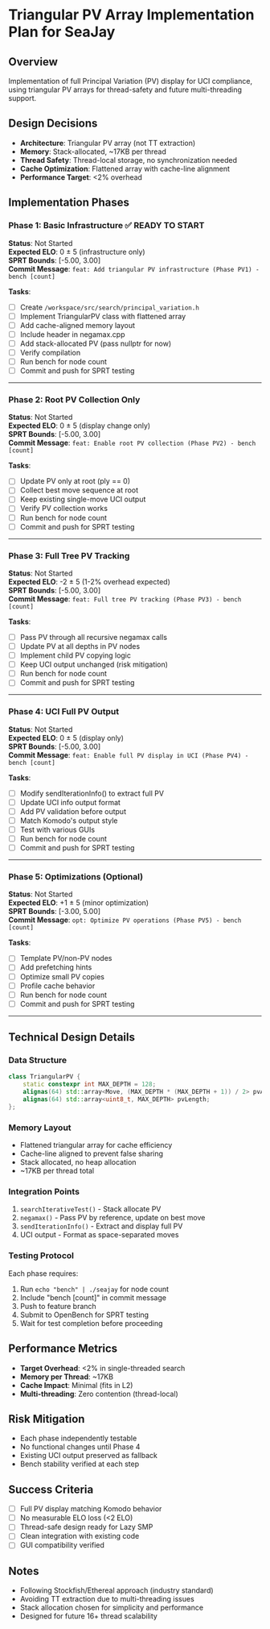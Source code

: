 # Triangular PV Array Implementation Plan for SeaJay

## Overview
Implementation of full Principal Variation (PV) display for UCI compliance, using triangular PV arrays for thread-safety and future multi-threading support.

## Design Decisions
- **Architecture**: Triangular PV array (not TT extraction)
- **Memory**: Stack-allocated, ~17KB per thread
- **Thread Safety**: Thread-local storage, no synchronization needed
- **Cache Optimization**: Flattened array with cache-line alignment
- **Performance Target**: <2% overhead

## Implementation Phases

### Phase 1: Basic Infrastructure ✅ READY TO START
**Status**: Not Started  
**Expected ELO**: 0 ± 5 (infrastructure only)  
**SPRT Bounds**: [-5.00, 3.00]  
**Commit Message**: `feat: Add triangular PV infrastructure (Phase PV1) - bench [count]`

**Tasks**:
- [ ] Create `/workspace/src/search/principal_variation.h`
- [ ] Implement TriangularPV class with flattened array
- [ ] Add cache-aligned memory layout
- [ ] Include header in negamax.cpp
- [ ] Add stack-allocated PV (pass nullptr for now)
- [ ] Verify compilation
- [ ] Run bench for node count
- [ ] Commit and push for SPRT testing

---

### Phase 2: Root PV Collection Only
**Status**: Not Started  
**Expected ELO**: 0 ± 5 (display change only)  
**SPRT Bounds**: [-5.00, 3.00]  
**Commit Message**: `feat: Enable root PV collection (Phase PV2) - bench [count]`

**Tasks**:
- [ ] Update PV only at root (ply == 0)
- [ ] Collect best move sequence at root
- [ ] Keep existing single-move UCI output
- [ ] Verify PV collection works
- [ ] Run bench for node count
- [ ] Commit and push for SPRT testing

---

### Phase 3: Full Tree PV Tracking
**Status**: Not Started  
**Expected ELO**: -2 ± 5 (1-2% overhead expected)  
**SPRT Bounds**: [-5.00, 3.00]  
**Commit Message**: `feat: Full tree PV tracking (Phase PV3) - bench [count]`

**Tasks**:
- [ ] Pass PV through all recursive negamax calls
- [ ] Update PV at all depths in PV nodes
- [ ] Implement child PV copying logic
- [ ] Keep UCI output unchanged (risk mitigation)
- [ ] Run bench for node count
- [ ] Commit and push for SPRT testing

---

### Phase 4: UCI Full PV Output
**Status**: Not Started  
**Expected ELO**: 0 ± 5 (display only)  
**SPRT Bounds**: [-5.00, 3.00]  
**Commit Message**: `feat: Enable full PV display in UCI (Phase PV4) - bench [count]`

**Tasks**:
- [ ] Modify sendIterationInfo() to extract full PV
- [ ] Update UCI info output format
- [ ] Add PV validation before output
- [ ] Match Komodo's output style
- [ ] Test with various GUIs
- [ ] Run bench for node count
- [ ] Commit and push for SPRT testing

---

### Phase 5: Optimizations (Optional)
**Status**: Not Started  
**Expected ELO**: +1 ± 5 (minor optimization)  
**SPRT Bounds**: [-3.00, 5.00]  
**Commit Message**: `opt: Optimize PV operations (Phase PV5) - bench [count]`

**Tasks**:
- [ ] Template PV/non-PV nodes
- [ ] Add prefetching hints
- [ ] Optimize small PV copies
- [ ] Profile cache behavior
- [ ] Run bench for node count
- [ ] Commit and push for SPRT testing

---

## Technical Design Details

### Data Structure
```cpp
class TriangularPV {
    static constexpr int MAX_DEPTH = 128;
    alignas(64) std::array<Move, (MAX_DEPTH * (MAX_DEPTH + 1)) / 2> pvArray;
    alignas(64) std::array<uint8_t, MAX_DEPTH> pvLength;
};
```

### Memory Layout
- Flattened triangular array for cache efficiency
- Cache-line aligned to prevent false sharing
- Stack allocated, no heap allocation
- ~17KB per thread total

### Integration Points
1. `searchIterativeTest()` - Stack allocate PV
2. `negamax()` - Pass PV by reference, update on best move
3. `sendIterationInfo()` - Extract and display full PV
4. UCI output - Format as space-separated moves

### Testing Protocol
Each phase requires:
1. Run `echo "bench" | ./seajay` for node count
2. Include "bench [count]" in commit message
3. Push to feature branch
4. Submit to OpenBench for SPRT testing
5. Wait for test completion before proceeding

## Performance Metrics
- **Target Overhead**: <2% in single-threaded search
- **Memory per Thread**: ~17KB
- **Cache Impact**: Minimal (fits in L2)
- **Multi-threading**: Zero contention (thread-local)

## Risk Mitigation
- Each phase independently testable
- No functional changes until Phase 4
- Existing UCI output preserved as fallback
- Bench stability verified at each step

## Success Criteria
- [ ] Full PV display matching Komodo behavior
- [ ] No measurable ELO loss (<2 ELO)
- [ ] Thread-safe design ready for Lazy SMP
- [ ] Clean integration with existing code
- [ ] GUI compatibility verified

## Notes
- Following Stockfish/Ethereal approach (industry standard)
- Avoiding TT extraction due to multi-threading issues
- Stack allocation chosen for simplicity and performance
- Designed for future 16+ thread scalability